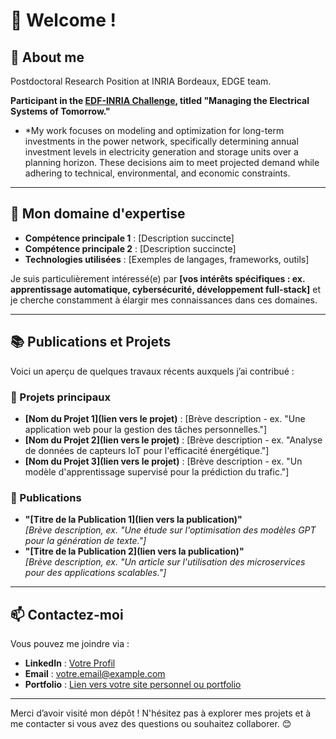 # 👋 Welcome !

## 🎯 About me
Postdoctoral Research Position at INRIA Bordeaux, EDGE team.

**Participant in the [EDF-INRIA Challenge](https://www.inria.fr/fr/inria-edf), titled "Managing the Electrical Systems of Tomorrow."**

- *My work focuses on modeling and optimization for long-term investments in the power network, specifically determining annual investment levels in electricity generation and storage units over a planning horizon. These decisions aim to meet projected demand while adhering to technical, environmental, and economic constraints.

---

## 🌱 Mon domaine d'expertise
- **Compétence principale 1** : [Description succincte]
- **Compétence principale 2** : [Description succincte]
- **Technologies utilisées** : [Exemples de langages, frameworks, outils]

Je suis particulièrement intéressé(e) par **[vos intérêts spécifiques : ex. apprentissage automatique, cybersécurité, développement full-stack]** et je cherche constamment à élargir mes connaissances dans ces domaines.

---

## 📚 Publications et Projets
Voici un aperçu de quelques travaux récents auxquels j’ai contribué :

### 🌟 Projets principaux
- **[Nom du Projet 1](lien vers le projet)** : [Brève description - ex. "Une application web pour la gestion des tâches personnelles."]
- **[Nom du Projet 2](lien vers le projet)** : [Brève description - ex. "Analyse de données de capteurs IoT pour l'efficacité énergétique."]
- **[Nom du Projet 3](lien vers le projet)** : [Brève description - ex. "Un modèle d'apprentissage supervisé pour la prédiction du trafic."]

### 📝 Publications
- **"[Titre de la Publication 1](lien vers la publication)"**  
  _[Brève description, ex. "Une étude sur l'optimisation des modèles GPT pour la génération de texte."]_
- **"[Titre de la Publication 2](lien vers la publication)"**  
  _[Brève description, ex. "Un article sur l'utilisation des microservices pour des applications scalables."]_

---

## 📫 Contactez-moi
Vous pouvez me joindre via :
- **LinkedIn** : [Votre Profil](https://linkedin.com/in/votreprofil)
- **Email** : [votre.email@example.com](mailto:votre.email@example.com)
- **Portfolio** : [Lien vers votre site personnel ou portfolio](https://votre-portfolio.com)

---

Merci d’avoir visité mon dépôt ! N'hésitez pas à explorer mes projets et à me contacter si vous avez des questions ou souhaitez collaborer. 😊
